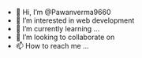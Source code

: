 - 👋 Hi, I’m @Pawanverma9660
- 👀 I’m interested in web development
- 🌱 I’m currently learning ...
- 💞️ I’m looking to collaborate on 
- 📫 How to reach me ...

<!---
Pawanverma9660/Pawanverma9660 is a ✨ special ✨ repository because its `README.md` (this file) appears on your GitHub profile.
You can click the Preview link to take a look at your changes.
--->
